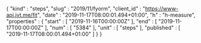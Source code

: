 {
  "kind" : "steps",
  "slug" : "2019/11/fyorm",
  "client_id" : "https://www-api.jvt.me/fit",
  "date" : "2019-11-17T08:00:01.494+01:00",
  "h" : "h-measure",
  "properties" : {
    "start" : [ "2019-11-16T00:00:00Z" ],
    "end" : [ "2019-11-17T00:00:00Z" ],
    "num" : [ "5384" ],
    "unit" : [ "steps" ],
    "published" : [ "2019-11-17T08:00:01.494+01:00" ]
  }
}
